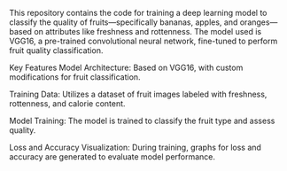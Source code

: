 This repository contains the code for training a deep learning model to classify the quality of fruits—specifically bananas, apples, and oranges—based on attributes like freshness and rottenness. The model used is VGG16, a pre-trained convolutional neural network, fine-tuned to perform fruit quality classification.



Key Features
Model Architecture: Based on VGG16, with custom modifications for fruit classification.


Training Data: Utilizes a dataset of fruit images labeled with freshness, rottenness, and calorie content.


Model Training: The model is trained to classify the fruit type and assess quality.


Loss and Accuracy Visualization: During training, graphs for loss and accuracy are generated to evaluate model performance.
